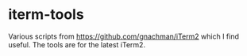 # iterm-tools
Various scripts from https://github.com/gnachman/iTerm2 which I find useful.
The tools are for the latest iTerm2.
